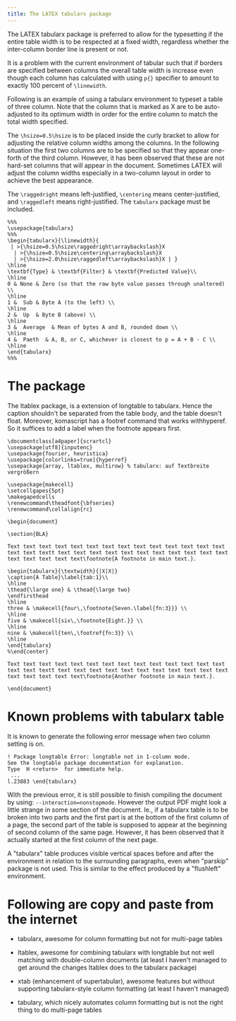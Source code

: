 ```yaml
---
title: The LATEX tabularx package
---
```


The LATEX tabularx package is preferred to allow for the typesetting
if the entire table width is to be respected at a fixed width, 
regardless whether the inter-column border line is present or not.

It is a problem with the current environment of tabular such that
if borders are specified between columns the overall table width
is increase even though each column has calculated with using `p{}`
specifier to amount to exactly 100 percent of `\linewidth`.

Following is an example of using a tabularx environment to typeset
a table of three column. Note that the column that is marked as X
are to be auto-adjusted to its optimum width in order for the entire
column to match the total width specified.

The `\hsize=0.5\hsize` is to be placed inside the curly bracket to allow for
adjusting the relative column widths among the columns.  In the following
situation the first two columns are to be specified so that they appear
one-forth of the third column. However, it has been observed that these are not
hard-set columns that will appear in the document. Sometimes LATEX will adjust
the column widths especially in a two-column layout in order to achieve the
best appearance.

The `\raggedright` means left-justified, `\centering` means center-justified,
and `\raggedleft` means right-justified. The `tabularx` package must be
included.

    %%%
    \usepackage{tabularx}
    %%%
    \begin{tabularx}{\linewidth}{
     | >{\hsize=0.5\hsize\raggedright\arraybackslash}X 
      | >{\hsize=0.5\hsize\centering\arraybackslash}X 
      | >{\hsize=2.0\hsize\raggedleft\arraybackslash}X | }
    \hline
    \textbf{Type} & \textbf{Filter} & \textbf{Predicted Value}\\
    \hline
    0 & None & Zero (so that the raw byte value passes through unaltered) \\
    \hline
    1 &  Sub & Byte A (to the left) \\
    \hline
    2 &  Up  & Byte B (above) \\
    \hline
    3 &  Average  & Mean of bytes A and B, rounded down \\
    \hline
    4 &  Paeth  & A, B, or C, whichever is closest to p = A + B - C \\
    \hline
    \end{tabularx}
    %%%


# The <ltablex> package

The ltablex package, is a extension of longtable to tabularx. Hence the caption
shouldn't be separated from the table body, and the table doesn't float.
Moreover, komascript has a footref command that works withhyperef. So it
suffices to add a label when the footnote appears first.

    \documentclass[a4paper]{scrartcl}
    \usepackage[utf8]{inputenc}
    \usepackage{fourier, heuristica}
    \usepackage[colorlinks=true]{hyperref}
    \usepackage{array, ltablex, multirow} % tabularx: auf Textbreite vergrößern

    \usepackage{makecell}
    \setcellgapes{5pt}
    \makegapedcells
    \renewcommand\theadfont{\bfseries}
    \renewcommand\cellalign{rc}

    \begin{document}

    \section{BLA}

    Text text text text text text text text text text text text text text
    text text textt text text text text text text text text text text text
    text text text text text\footnote{A footnote in main text.}.

    \begin{tabularx}{\textwidth}{|X|X|}
    \caption{A Table}\label{tab:1}\\
    \hline
    \thead{\large one} & \thead{\large two}
    \endfirsthead
    \hline
    three & \makecell{four\,\footnote{Seven.\label{fn:3}}} \\
    \hline
    five & \makecell{six\,\footnote{Eight.}} \\
    \hline
    nine & \makecell{ten\,\footref{fn:3}} \\
    \hline
    \end{tabularx}
    %\end{center}

    Text text text text text text text text text text text text text text
    text text textt text text text text text text text text text text text
    text text text text text\footnote{Another footnote in main text.}.

    \end{document} 


# Known problems with tabularx table

It is known to generate the following error message when 
two column setting is on.

    ! Package longtable Error: longtable not in 1-column mode.
    See the longtable package documentation for explanation.
    Type  H <return>  for immediate help.
     ...
    l.23883 \end{tabularx}

With the previous error, it is still possible to finish compiling the document
by using: `--interaction=nonstopmode`. However the output PDF might look a
little strange in some section of the document.  Ie., if a tabularx table is to
be broken into two parts and the first part is at the bottom of the first
column of a page, the second part of the table is supposed to appear at the
beginning of second column of the same page.  However, it has been observed
that it actually started at the first column of the next page.

A "tabularx" table produces visible vertical spaces before and after the
environment in relation to the surrounding paragraphs, even when "parskip"
package is not used.  This is similar to the effect produced by a "flushleft"
environment.


# Following are copy and paste from the internet
    
- tabularx, awesome for column formatting but not for multi-page
  tables

- ltablex, awesome for combining tabularx with longtable but not
  well matching with double-column documents (at least I haven't
  managed to get around the changes ltablex does to the tabularx
  package)

- xtab (enhancement of supertabular), awesome features but without
  supporting tabularx-style column formatting (at least I haven't
  managed)

- tabulary, which nicely automates column formatting but is not the
  right thing to do multi-page tables

